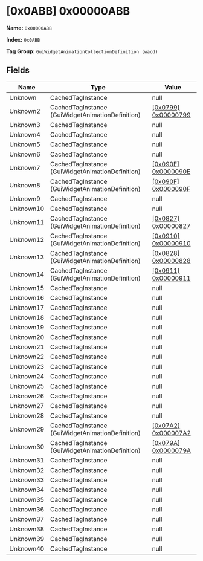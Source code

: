 # [0x0ABB] 0x00000ABB

**Name:** ```0x00000ABB```

**Index:** ```0x0ABB```

**Tag Group:** ```GuiWidgetAnimationCollectionDefinition (wacd)```

## Fields

Name	| Type	| Value
---	|---	|---	|
Unknown	|CachedTagInstance	|null
Unknown2	|CachedTagInstance (GuiWidgetAnimationDefinition)	|[[0x0799] 0x00000799](../GuiWidgetAnimationDefinition/0799.md)
Unknown3	|CachedTagInstance	|null
Unknown4	|CachedTagInstance	|null
Unknown5	|CachedTagInstance	|null
Unknown6	|CachedTagInstance	|null
Unknown7	|CachedTagInstance (GuiWidgetAnimationDefinition)	|[[0x090E] 0x0000090E](../GuiWidgetAnimationDefinition/090E.md)
Unknown8	|CachedTagInstance (GuiWidgetAnimationDefinition)	|[[0x090F] 0x0000090F](../GuiWidgetAnimationDefinition/090F.md)
Unknown9	|CachedTagInstance	|null
Unknown10	|CachedTagInstance	|null
Unknown11	|CachedTagInstance (GuiWidgetAnimationDefinition)	|[[0x0827] 0x00000827](../GuiWidgetAnimationDefinition/0827.md)
Unknown12	|CachedTagInstance (GuiWidgetAnimationDefinition)	|[[0x0910] 0x00000910](../GuiWidgetAnimationDefinition/0910.md)
Unknown13	|CachedTagInstance (GuiWidgetAnimationDefinition)	|[[0x0828] 0x00000828](../GuiWidgetAnimationDefinition/0828.md)
Unknown14	|CachedTagInstance (GuiWidgetAnimationDefinition)	|[[0x0911] 0x00000911](../GuiWidgetAnimationDefinition/0911.md)
Unknown15	|CachedTagInstance	|null
Unknown16	|CachedTagInstance	|null
Unknown17	|CachedTagInstance	|null
Unknown18	|CachedTagInstance	|null
Unknown19	|CachedTagInstance	|null
Unknown20	|CachedTagInstance	|null
Unknown21	|CachedTagInstance	|null
Unknown22	|CachedTagInstance	|null
Unknown23	|CachedTagInstance	|null
Unknown24	|CachedTagInstance	|null
Unknown25	|CachedTagInstance	|null
Unknown26	|CachedTagInstance	|null
Unknown27	|CachedTagInstance	|null
Unknown28	|CachedTagInstance	|null
Unknown29	|CachedTagInstance (GuiWidgetAnimationDefinition)	|[[0x07A2] 0x000007A2](../GuiWidgetAnimationDefinition/07A2.md)
Unknown30	|CachedTagInstance (GuiWidgetAnimationDefinition)	|[[0x079A] 0x0000079A](../GuiWidgetAnimationDefinition/079A.md)
Unknown31	|CachedTagInstance	|null
Unknown32	|CachedTagInstance	|null
Unknown33	|CachedTagInstance	|null
Unknown34	|CachedTagInstance	|null
Unknown35	|CachedTagInstance	|null
Unknown36	|CachedTagInstance	|null
Unknown37	|CachedTagInstance	|null
Unknown38	|CachedTagInstance	|null
Unknown39	|CachedTagInstance	|null
Unknown40	|CachedTagInstance	|null


